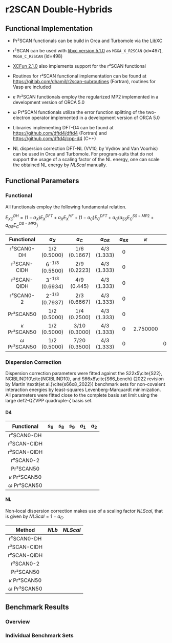 # r2SCAN Double-Hybrids

## Functional Implementation

- Pr²SCAN functionals can be build in Orca and Turbomole via the LibXC
- r²SCAN can be used with [libxc version 5.1.0](https://www.tddft.org/programs/libxc/changes/#510---2021-01-19) as `MGGA_X_R2SCAN` (id=497), `MGGA_C_R2SCAN` (id=498)
- [XCFun 2.1.0](https://github.com/dftlibs/xcfun/releases/tag/v2.1.0) also implements support for the r²SCAN functional
- Routines for r²SCAN functional implementation can be found at https://gitlab.com/dhamil/r2scan-subroutines (Fortran), routines for Vasp are included

- $\kappa$ Pr²SCAN functionals employ the regularized MP2 implemented in a development version of ORCA 5.0
- $\omega$ Pr²SCAN functionals utilize the error function splitting of the two-electron operator implemented in a development version of ORCA 5.0

- Libraries implementing DFT-D4 can be found at https://github.com/dftd4/dftd4 (Fortran) and https://github.com/dftd4/cpp-d4 (C++)
- NL dispersion correction DFT-NL (VV10, by Vydrov and Van Voorhis) can be used in Orca and Turbomole. For program-suits that do not support the usage of a scaling factor of the NL energy, one can scale the obtained NL energy by $NLScal$ manually.

## Functional Parameters

### Functional

All functionals employ the following fundamental relation.

$E_{XC}^{DH} = (1-a_{X})E_{X}^{DFT} + a_{X}E_{X}^{HF} + (1-a_{C})E_{C}^{DFT} + a_{C}(a_{SS}E_{C}^{SS-MP2}+a_{OS}E_{C}^{OS-MP2})$


| Functional | $a_X$ | $a_C$ | $a_{OS}$ | $a_{SS}$ | $\kappa$ | $\omega$ | 
| :---: | :---: | :---: | :---: | :---: | :---: | :---: |
|r²SCAN0-DH	|	1/2	<br>(0.5000)	|	1/6 <br>(0.1667) |	4/3 <br>(1.333)	|	0	|  |  |
|r²SCAN-CIDH	|	6<sup>-1/3</sup>	<br>(0.5500)	|	2/9 <br>(0.2223) |	4/3	 <br>(1.333)|	0	|  |  |
|r²SCAN-QIDH	|	3<sup>-1/3</sup>	<br>(0.6934)	|	4/9 <br>(0.445) |	4/3 <br>(1.333)	|	0	|  |  |
|r²SCAN0-2	|	2<sup>-1/3</sup>	<br>(0.7937)	|	2/3 <br>(0.6667) |	4/3 <br>(1.333)	|	0	|  |  |
|Pr²SCAN50	|	1/2	<br>(0.5000)	|	1/4 <br>(0.2500)	|	4/3 <br>(1.333)	|	0	|  |  |
|$\kappa$ Pr²SCAN50	|	1/2	<br>(0.5000)	|	3/10 <br>(0.3000)	|	4/3 <br>(1.333)	|	0	| 2.750000 |  |
|$\omega$ Pr²SCAN50	|	1/2	<br>(0.5000)	|	7/20 <br>(0.3500)	|	4/3 <br>(1.333)	|	0	|  | 0.214013 |

### Dispersion Correction

Dispersion correction parameters were fitted against the S22x5\cite{S22}, NCIBLIND10\cite{NCIBLIND10}, and S66x8\cite{S66_bench} (2022 revision by Martin \textit{et al.}\cite{s66x8_2022}) benchmark sets for non-covalent interaction energies by least-squares Levenberg-Marquardt minimization. All parameters were fitted close to the complete basis set limit using the large def2-QZVPP quadruple-$\zeta$ basis set.

#### D4
| Functional | $s_6$ | $s_8$ | $s_9$ | $a_1$ | $a_2$ |
| :---: | :---: | :---: | :---: | :---: | :---: |
|r²SCAN0-DH	|  |  |  |  |  |
|r²SCAN-CIDH	|  |  |  |  |  |
|r²SCAN-QIDH	|  |  |  |  |  |
|r²SCAN0-2	|  |  |  |  |  | |
|Pr²SCAN50	|  |  |  |  |  |
|$\kappa$ Pr²SCAN50	|  |  |  |  |  |
|$\omega$ Pr²SCAN50	|  |  |  |  |  |

#### NL
Non-local dispersion correction makes use of a scaling factor $NLScal$, that is given by $NLScal=1-a_C$.

| Method | $NLb$ | $NLScal$ |
| :---: | :---: | :---: |
|r²SCAN0-DH	|  |	 |
|r²SCAN-CIDH	|  |	 |
|r²SCAN-QIDH	|  |	 |
|r²SCAN0-2	|  |	 |
|Pr²SCAN50	|  |	 |
|$\kappa$ Pr²SCAN50	|  |	 |
|$\omega$ Pr²SCAN50	|  |	 |


## Benchmark Results

### Overview

### Individual Benchmark Sets


